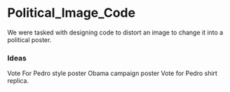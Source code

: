 # Political_Image_Code
We were tasked with designing code to distort an image to change it into a political poster.
### Ideas
Vote For Pedro style poster
Obama campaign poster
Vote for Pedro shirt replica.
###
